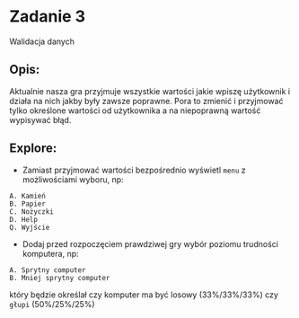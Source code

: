 # Zadanie 3

Walidacja danych

## Opis:

Aktualnie nasza gra przyjmuje wszystkie wartości jakie wpiszę użytkownik i działa na nich jakby były zawsze poprawne. Pora to zmienić i przyjmować tylko określone wartości od użytkownika a na niepoprawną wartość wypisywać błąd.

## Explore:

* Zamiast przyjmować wartości bezpośrednio wyświetl `menu` z możliwościami wyboru, np:
```
A. Kamień
B. Papier
C. Nożyczki
D. Help
Q. Wyjście
```

* Dodaj przed rozpoczęciem prawdziwej gry wybór poziomu trudności komputera, np:
```
A. Sprytny computer
B. Mniej sprytny computer
```
który będzie określał czy komputer ma być losowy (33%/33%/33%) czy `głupi` (50%/25%/25%)
